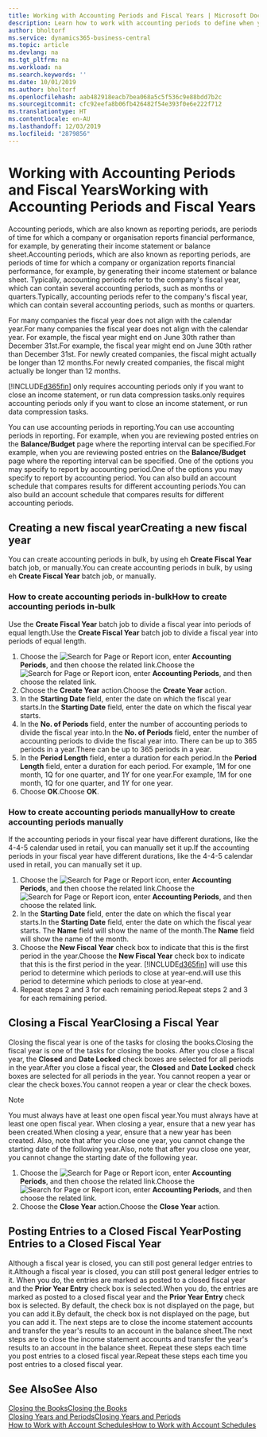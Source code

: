 ```yaml
---
title: Working with Accounting Periods and Fiscal Years | Microsoft Docs
description: Learn how to work with accounting periods to define when your company reports financial performance.
author: bholtorf
ms.service: dynamics365-business-central
ms.topic: article
ms.devlang: na
ms.tgt_pltfrm: na
ms.workload: na
ms.search.keywords: ''
ms.date: 10/01/2019
ms.author: bholtorf
ms.openlocfilehash: aab482918eacb7bea068a5c5f536c9e88bdd7b2c
ms.sourcegitcommit: cfc92eefa8b06fb426482f54e393f0e6e222f712
ms.translationtype: HT
ms.contentlocale: en-AU
ms.lasthandoff: 12/03/2019
ms.locfileid: "2879856"
---
```

# <a name="working-with-accounting-periods-and-fiscal-years"></a><span data-ttu-id="3d6c1-103">Working with Accounting Periods and Fiscal Years</span><span class="sxs-lookup"><span data-stu-id="3d6c1-103">Working with Accounting Periods and Fiscal Years</span></span>
<span data-ttu-id="3d6c1-104">Accounting periods, which are also known as reporting periods, are periods of time for which a company or organisation reports financial performance, for example, by generating their income statement or balance sheet.</span><span class="sxs-lookup"><span data-stu-id="3d6c1-104">Accounting periods, which are also known as reporting periods, are periods of time for which a company or organization reports financial performance, for example, by generating their income statement or balance sheet.</span></span> <span data-ttu-id="3d6c1-105">Typically, accounting periods refer to the company's fiscal year, which can contain several accounting periods, such as months or quarters.</span><span class="sxs-lookup"><span data-stu-id="3d6c1-105">Typically, accounting periods refer to the company's fiscal year, which can contain several accounting periods, such as months or quarters.</span></span>

<span data-ttu-id="3d6c1-106">For many companies the fiscal year does not align with the calendar year.</span><span class="sxs-lookup"><span data-stu-id="3d6c1-106">For many companies the fiscal year does not align with the calendar year.</span></span> <span data-ttu-id="3d6c1-107">For example, the fiscal year might end on June 30th rather than December 31st.</span><span class="sxs-lookup"><span data-stu-id="3d6c1-107">For example, the fiscal year might end on June 30th rather than December 31st.</span></span> <span data-ttu-id="3d6c1-108">For newly created companies, the fiscal might actually be longer than 12 months.</span><span class="sxs-lookup"><span data-stu-id="3d6c1-108">For newly created companies, the fiscal might actually be longer than 12 months.</span></span> 

[!INCLUDE[d365fin](includes/d365fin_md.md)] <span data-ttu-id="3d6c1-109">only requires accounting periods only if you want to close an income statement, or run data compression tasks.</span><span class="sxs-lookup"><span data-stu-id="3d6c1-109">only requires accounting periods only if you want to close an income statement, or run data compression tasks.</span></span> 

<span data-ttu-id="3d6c1-110">You can use accounting periods in reporting.</span><span class="sxs-lookup"><span data-stu-id="3d6c1-110">You can use accounting periods in reporting.</span></span> <span data-ttu-id="3d6c1-111">For example, when you are reviewing posted entries on the **Balance/Budget** page where the reporting interval can be specified.</span><span class="sxs-lookup"><span data-stu-id="3d6c1-111">For example, when you are reviewing posted entries on the **Balance/Budget** page where the reporting interval can be specified.</span></span> <span data-ttu-id="3d6c1-112">One of the options you may specify to report by accounting period.</span><span class="sxs-lookup"><span data-stu-id="3d6c1-112">One of the options you may specify to report by accounting period.</span></span> <span data-ttu-id="3d6c1-113">You can also build an account schedule that compares results for different accounting periods.</span><span class="sxs-lookup"><span data-stu-id="3d6c1-113">You can also build an account schedule that compares results for different accounting periods.</span></span>

## <a name="creating-a-new-fiscal-year"></a><span data-ttu-id="3d6c1-114">Creating a new fiscal year</span><span class="sxs-lookup"><span data-stu-id="3d6c1-114">Creating a new fiscal year</span></span>
<span data-ttu-id="3d6c1-115">You can create accounting periods in bulk, by using eh **Create Fiscal Year** batch job, or manually.</span><span class="sxs-lookup"><span data-stu-id="3d6c1-115">You can create accounting periods in bulk, by using eh **Create Fiscal Year** batch job, or manually.</span></span>

### <a name="how-to-create-accounting-periods-in-bulk"></a><span data-ttu-id="3d6c1-116">How to create accounting periods in-bulk</span><span class="sxs-lookup"><span data-stu-id="3d6c1-116">How to create accounting periods in-bulk</span></span>
<span data-ttu-id="3d6c1-117">Use the **Create Fiscal Year** batch job to divide a fiscal year into periods of equal length.</span><span class="sxs-lookup"><span data-stu-id="3d6c1-117">Use the **Create Fiscal Year** batch job to divide a fiscal year into periods of equal length.</span></span>  

1. <span data-ttu-id="3d6c1-118">Choose the ![Search for Page or Report](media/ui-search/search_small.png "Search for Page or Report icon") icon, enter **Accounting Periods**, and then choose the related link.</span><span class="sxs-lookup"><span data-stu-id="3d6c1-118">Choose the ![Search for Page or Report](media/ui-search/search_small.png "Search for Page or Report icon") icon, enter **Accounting Periods**, and then choose the related link.</span></span>  
2. <span data-ttu-id="3d6c1-119">Choose the **Create Year** action.</span><span class="sxs-lookup"><span data-stu-id="3d6c1-119">Choose the **Create Year** action.</span></span>  <!--What about the Scheduling option? Should we mention that? There's also the Report Output Type field...-->
3. <span data-ttu-id="3d6c1-120">In the **Starting Date** field, enter the date on which the fiscal year starts.</span><span class="sxs-lookup"><span data-stu-id="3d6c1-120">In the **Starting Date** field, enter the date on which the fiscal year starts.</span></span>  
4. <span data-ttu-id="3d6c1-121">In the **No. of Periods** field, enter the number of accounting periods to divide the fiscal year into.</span><span class="sxs-lookup"><span data-stu-id="3d6c1-121">In the **No. of Periods** field, enter the number of accounting periods to divide the fiscal year into.</span></span> <span data-ttu-id="3d6c1-122">There can be up to 365 periods in a year.</span><span class="sxs-lookup"><span data-stu-id="3d6c1-122">There can be up to 365 periods in a year.</span></span>  
5. <span data-ttu-id="3d6c1-123">In the **Period Length** field, enter a duration for each period.</span><span class="sxs-lookup"><span data-stu-id="3d6c1-123">In the **Period Length** field, enter a duration for each period.</span></span> <span data-ttu-id="3d6c1-124">For example, 1M for one month, 1Q for one quarter, and 1Y for one year.</span><span class="sxs-lookup"><span data-stu-id="3d6c1-124">For example, 1M for one month, 1Q for one quarter, and 1Y for one year.</span></span>  
6. <span data-ttu-id="3d6c1-125">Choose **OK**.</span><span class="sxs-lookup"><span data-stu-id="3d6c1-125">Choose **OK**.</span></span>  

### <a name="how-to-create-accounting-periods-manually"></a><span data-ttu-id="3d6c1-126">How to create accounting periods manually</span><span class="sxs-lookup"><span data-stu-id="3d6c1-126">How to create accounting periods manually</span></span>
<span data-ttu-id="3d6c1-127">If the accounting periods in your fiscal year have different durations, like the 4-4-5 calendar used in retail, you can manually set it up.</span><span class="sxs-lookup"><span data-stu-id="3d6c1-127">If the accounting periods in your fiscal year have different durations, like the 4-4-5 calendar used in retail, you can manually set it up.</span></span>  
  
1. <span data-ttu-id="3d6c1-128">Choose the ![Search for Page or Report](media/ui-search/search_small.png "Search for Page or Report icon") icon, enter **Accounting Periods**, and then choose the related link.</span><span class="sxs-lookup"><span data-stu-id="3d6c1-128">Choose the ![Search for Page or Report](media/ui-search/search_small.png "Search for Page or Report icon") icon, enter **Accounting Periods**, and then choose the related link.</span></span>  
2. <span data-ttu-id="3d6c1-129">In the **Starting Date** field, enter the date on which the fiscal year starts.</span><span class="sxs-lookup"><span data-stu-id="3d6c1-129">In the **Starting Date** field, enter the date on which the fiscal year starts.</span></span> <span data-ttu-id="3d6c1-130">The **Name** field will show the name of the month.</span><span class="sxs-lookup"><span data-stu-id="3d6c1-130">The **Name** field will show the name of the month.</span></span>  
3. <span data-ttu-id="3d6c1-131">Choose the **New Fiscal Year** check box to indicate that this is the first period in the year.</span><span class="sxs-lookup"><span data-stu-id="3d6c1-131">Choose the **New Fiscal Year** check box to indicate that this is the first period in the year.</span></span> [!INCLUDE[d365fin](includes/d365fin_md.md)] <span data-ttu-id="3d6c1-132">will use this period to determine which periods to close at year-end.</span><span class="sxs-lookup"><span data-stu-id="3d6c1-132">will use this period to determine which periods to close at year-end.</span></span>
4. <span data-ttu-id="3d6c1-133">Repeat steps 2 and 3 for each remaining period.</span><span class="sxs-lookup"><span data-stu-id="3d6c1-133">Repeat steps 2 and 3 for each remaining period.</span></span>  

## <a name="closing-a-fiscal-year"></a><span data-ttu-id="3d6c1-134">Closing a Fiscal Year</span><span class="sxs-lookup"><span data-stu-id="3d6c1-134">Closing a Fiscal Year</span></span>
<span data-ttu-id="3d6c1-135">Closing the fiscal year is one of the tasks for closing the books.</span><span class="sxs-lookup"><span data-stu-id="3d6c1-135">Closing the fiscal year is one of the tasks for closing the books.</span></span> <span data-ttu-id="3d6c1-136">After you close a fiscal year, the **Closed** and **Date Locked** check boxes are selected for all periods in the year.</span><span class="sxs-lookup"><span data-stu-id="3d6c1-136">After you close a fiscal year, the **Closed** and **Date Locked** check boxes are selected for all periods in the year.</span></span> <span data-ttu-id="3d6c1-137">You cannot reopen a year or clear the check boxes.</span><span class="sxs-lookup"><span data-stu-id="3d6c1-137">You cannot reopen a year or clear the check boxes.</span></span>

> [!NOTE]  
>  <span data-ttu-id="3d6c1-138">You must always have at least one open fiscal year.</span><span class="sxs-lookup"><span data-stu-id="3d6c1-138">You must always have at least one open fiscal year.</span></span> <span data-ttu-id="3d6c1-139">When closing a year, ensure that a new year has been created.</span><span class="sxs-lookup"><span data-stu-id="3d6c1-139">When closing a year, ensure that a new year has been created.</span></span> <span data-ttu-id="3d6c1-140">Also, note that after you close one year, you cannot change the starting date of the following year.</span><span class="sxs-lookup"><span data-stu-id="3d6c1-140">Also, note that after you close one year, you cannot change the starting date of the following year.</span></span>

1. <span data-ttu-id="3d6c1-141">Choose the ![Search for Page or Report](media/ui-search/search_small.png "Search for Page or Report icon") icon, enter **Accounting Periods**, and then choose the related link.</span><span class="sxs-lookup"><span data-stu-id="3d6c1-141">Choose the ![Search for Page or Report](media/ui-search/search_small.png "Search for Page or Report icon") icon, enter **Accounting Periods**, and then choose the related link.</span></span>  
2. <span data-ttu-id="3d6c1-142">Choose the **Close Year** action.</span><span class="sxs-lookup"><span data-stu-id="3d6c1-142">Choose the **Close Year** action.</span></span>  

## <a name="posting-entries-to-a-closed-fiscal-year"></a><span data-ttu-id="3d6c1-143">Posting Entries to a Closed Fiscal Year</span><span class="sxs-lookup"><span data-stu-id="3d6c1-143">Posting Entries to a Closed Fiscal Year</span></span>
<span data-ttu-id="3d6c1-144">Although a fiscal year is closed, you can still post general ledger entries to it.</span><span class="sxs-lookup"><span data-stu-id="3d6c1-144">Although a fiscal year is closed, you can still post general ledger entries to it.</span></span> <span data-ttu-id="3d6c1-145">When you do, the entries are marked as posted to a closed fiscal year and the **Prior Year Entry** check box is selected.</span><span class="sxs-lookup"><span data-stu-id="3d6c1-145">When you do, the entries are marked as posted to a closed fiscal year and the **Prior Year Entry** check box is selected.</span></span> <span data-ttu-id="3d6c1-146">By default, the check box is not displayed on the page, but you can add it.</span><span class="sxs-lookup"><span data-stu-id="3d6c1-146">By default, the check box is not displayed on the page, but you can add it.</span></span> <span data-ttu-id="3d6c1-147">The next steps are to close the income statement accounts and transfer the year's results to an account in the balance sheet.</span><span class="sxs-lookup"><span data-stu-id="3d6c1-147">The next steps are to close the income statement accounts and transfer the year's results to an account in the balance sheet.</span></span> <span data-ttu-id="3d6c1-148">Repeat these steps each time you post entries to a closed fiscal year.</span><span class="sxs-lookup"><span data-stu-id="3d6c1-148">Repeat these steps each time you post entries to a closed fiscal year.</span></span>

## <a name="see-also"></a><span data-ttu-id="3d6c1-149">See Also</span><span class="sxs-lookup"><span data-stu-id="3d6c1-149">See Also</span></span>
[<span data-ttu-id="3d6c1-150">Closing the Books</span><span class="sxs-lookup"><span data-stu-id="3d6c1-150">Closing the Books</span></span>](year-close-books.md)  
[<span data-ttu-id="3d6c1-151">Closing Years and Periods</span><span class="sxs-lookup"><span data-stu-id="3d6c1-151">Closing Years and Periods</span></span>](year-close-years-periods.md)  
[<span data-ttu-id="3d6c1-152">How to Work with Account Schedules</span><span class="sxs-lookup"><span data-stu-id="3d6c1-152">How to Work with Account Schedules</span></span>](bi-how-work-account-schedule.md)  
  





